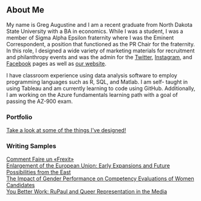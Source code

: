 ## About Me

My name is Greg Augustine and I am a recent graduate from North Dakota State University with a BA in economics.  While I was a student, I was a member of Sigma Alpha Epsilon fraternity where I was the Eminent Correspondent, a position that functioned as the PR Chair for the fraternity.  In this role, I designed a wide variety of marketing materials for recruitment and philanthropy events and was the admin for the [Twitter](https://twitter.com/saendsu), [Instagram](https://www.instagram.com/saendsu/), and [Facebook](https://www.facebook.com/SAEatNDSU/) pages as well as [our website](http://www.sae-ndsu.com).

I have classroom experience using data analysis software to employ programming languages such as R, SQL, and Matlab. I am self- taught in using Tableau and am currently learning to code using GitHub. Additionally, I am working on the Azure fundamentals learning path with a goal of passing the AZ-900 exam. 
  
### Portfolio
[Take a look at some of the things I've designed!](portfolio.md)  

### Writing Samples
[Comment Faire un «Frexit»](frexit.pdf)  
[Enlargement of the European Union: Early Expansions and Future Possibilities from the East](eu-enlargement.pdf)  
[The Impact of Gender Performance on Competency Evaluations of Women Candidates](research-design.pdf)  
[You Better Work: RuPaul and Queer Representation in the Media](rupaul.pdf)  
